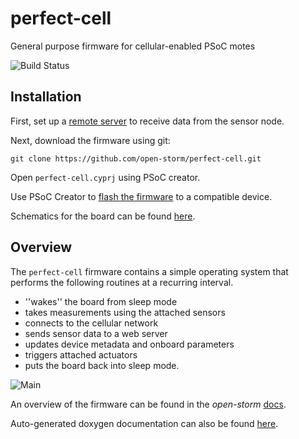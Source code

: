 # perfect-cell

General purpose firmware for cellular-enabled PSoC motes

![Build Status](http://ec2-13-58-145-29.us-east-2.compute.amazonaws.com:8080/buildStatus/icon?job=open-storm/perfect-cell/development&.png)

## Installation

First, set up a [remote server](https://github.com/open-storm/docs.open-storm.org/wiki/Setting-up-the-server-environment) to receive data from the sensor node.

Next, download the firmware using git:

```
git clone https://github.com/open-storm/perfect-cell.git
```

Open `perfect-cell.cyprj` using PSoC creator.

Use PSoC Creator to [flash the firmware](https://github.com/open-storm/docs.open-storm.org/wiki/Using-PSoC-Creator) to a compatible device.

Schematics for the board can be found [here](https://github.com/open-storm/open-storm-hardware).

## Overview

The `perfect-cell` firmware contains a simple operating system that performs the following routines at a recurring interval.

* ''wakes'' the board from sleep mode
* takes measurements using the attached sensors
* connects to the cellular network
* sends sensor data to a web server
* updates device metadata and onboard parameters
* triggers attached actuators
* puts the board back into sleep mode.

![Main](https://s3.us-east-2.amazonaws.com/mdbartos-img/open-storm/main_diagram.svg)

An overview of the firmware can be found in the _open-storm_ [docs](https://github.com/open-storm/docs.open-storm.org/wiki/Firmware).

Auto-generated doxygen documentation can also be found [here](http://open-docs.s3-website-us-west-2.amazonaws.com).
